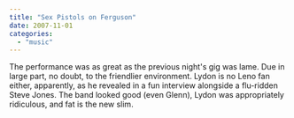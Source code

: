 ```yaml
---
title: "Sex Pistols on Ferguson"
date: 2007-11-01
categories: 
  - "music"
---
```


The performance was as great as the previous night's gig was lame. Due in large part, no doubt, to the friendlier environment. Lydon is no Leno fan either, apparently, as he revealed in a fun interview alongside a flu-ridden Steve Jones. The band looked good (even Glenn), Lydon was appropriately ridiculous, and fat is the new slim.
